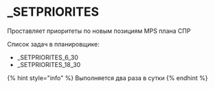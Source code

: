 # \_SETPRIORITES

Проставляет приоритеты по новым позициям MPS плана СПР

Список задач в планировщике:

* \_SETPRIORITES\_6\_30
* \_SETPRIORITES\_18\_30

{% hint style="info" %}
Выполняется два раза в сутки
{% endhint %}
